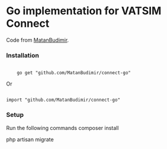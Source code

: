# Go implementation for VATSIM Connect


Code from [MatanBudimir](https://github.com/MatanBudimir).

<h3>Installation</h3>

<code>
    go get "github.com/MatanBudimir/connect-go"
</code>

Or

<code>
import "github.com/MatanBudimir/connect-go"
</code>

<h3>Setup</h3>


Run the following commands composer install

php artisan migrate
